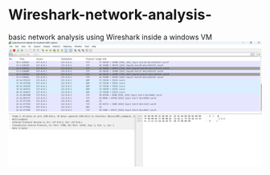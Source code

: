 # Wireshark-network-analysis-
basic network analysis using Wireshark inside a windows VM
![wireshark screenshot](wiresharkscreenshot.png)

